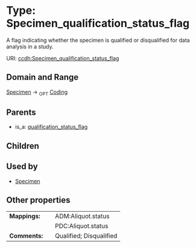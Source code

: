 
# Type: Specimen_qualification_status_flag


A flag indicating whether the specimen is qualified or disqualified for data analysis in a study.

URI: [ccdh:Specimen_qualification_status_flag](https://ccdh.example.org/ccdh/Specimen_qualification_status_flag)


## Domain and Range

[Specimen](Specimen.md) ->  <sub>OPT</sub> [Coding](Coding.md)

## Parents

 *  is_a: [qualification_status_flag](qualification_status_flag.md)

## Children


## Used by

 * [Specimen](Specimen.md)

## Other properties

|  |  |  |
| --- | --- | --- |
| **Mappings:** | | ADM:Aliquot.status |
|  | | PDC:Aliquot.status |
| **Comments:** | | Qualified; Disqualified |

